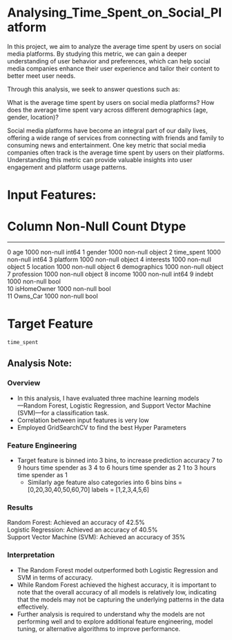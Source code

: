# Analysing_Time_Spent_on_Social_Platform
In this project, we aim to analyze the average time spent by users on social media platforms. By studying this metric, we can gain a deeper understanding of user behavior and preferences, which can help social media companies enhance their user experience and tailor their content to better meet user needs. 

Through this analysis, we seek to answer questions such as:

What is the average time spent by users on social media platforms?
How does the average time spent vary across different demographics (age, gender, location)?

Social media platforms have become an integral part of our daily lives, offering a wide range of services from connecting with friends and family to consuming news and entertainment. One key metric that social media companies often track is the average time spent by users on their platforms. Understanding this metric can provide valuable insights into user engagement and platform usage patterns.

# Input Features:
 #   Column        Non-Null Count  Dtype 
---  ------        --------------  ----- 
 0   age           1000 non-null   int64 
 1   gender        1000 non-null   object
 2   time_spent    1000 non-null   int64 
 3   platform      1000 non-null   object
 4   interests     1000 non-null   object
 5   location      1000 non-null   object
 6   demographics  1000 non-null   object
 7   profession    1000 non-null   object
 8   income        1000 non-null   int64 
 9   indebt        1000 non-null   bool  
 10  isHomeOwner   1000 non-null   bool  
 11  Owns_Car      1000 non-null   bool  
 
 # Target Feature
    time_spent
    
## Analysis Note:
### Overview
- In this analysis, I have evaluated three machine learning models<br/>
    —Random Forest, Logistic Regression, and Support Vector Machine (SVM)—for a classification task. 
- Correlation between input features is very low
- Employed GridSearchCV to find the best Hyper Parameters
### Feature Engineering
- Target feature is binned into 3 bins, to increase prediction accuracy
       7 to 9 hours time spender as 3 
       4 to 6 hours time spender as 2
       1 to 3 hours time spender as 1
  - Similarly age feature also categories into 6 bins
      bins = [0,20,30,40,50,60,70]
      labels = [1,2,3,4,5,6]
### Results
Random Forest: Achieved an accuracy of 42.5%<br/>
Logistic Regression: Achieved an accuracy of 40.5%<br/>
Support Vector Machine (SVM): Achieved an accuracy of 35%<br/>
### Interpretation
- The Random Forest model outperformed both Logistic Regression and SVM in terms of accuracy.
- While Random Forest achieved the highest accuracy, it is important to note that the overall accuracy of all models is relatively low, indicating that the models may not be capturing the underlying patterns in the data effectively.
- Further analysis is required to understand why the models are not performing well and to explore additional feature engineering, model tuning, or alternative algorithms to improve performance.
